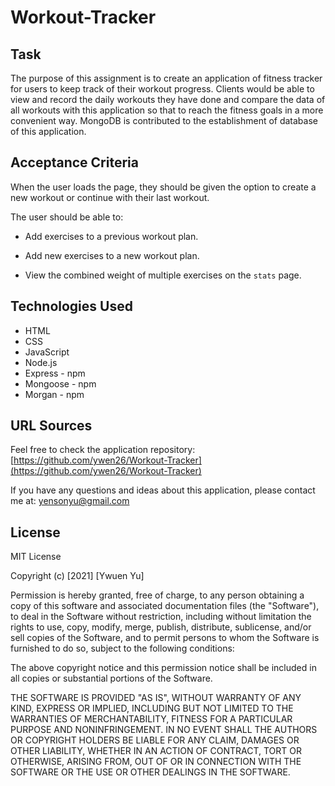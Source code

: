 # Workout-Tracker

## Task

The purpose of this assignment is to create an application of fitness tracker for users to keep track of their workout progress. Clients would be able to view and record the daily workouts they have done and compare the data of all workouts with this application so that to reach the fitness goals in a more convenient way. MongoDB is contributed to the establishment of database of this application.

## Acceptance Criteria

When the user loads the page, they should be given the option to create a new workout or continue with their last workout.

The user should be able to:

  * Add exercises to a previous workout plan.

  * Add new exercises to a new workout plan.

  * View the combined weight of multiple exercises on the `stats` page.

## Technologies Used

* HTML
* CSS
* JavaScript
* Node.js
* Express - npm
* Mongoose - npm
* Morgan - npm

## URL Sources

Feel free to check the application repository: [https://github.com/ywen26/Workout-Tracker](https://github.com/ywen26/Workout-Tracker)

If you have any questions and ideas about this application, please contact me at: <yensonyu@gmail.com>

## License

MIT License

Copyright (c) [2021] [Ywuen Yu]

Permission is hereby granted, free of charge, to any person obtaining a copy of this software and associated documentation files (the "Software"), to deal in the Software without restriction, including without limitation the rights to use, copy, modify, merge, publish, distribute, sublicense, and/or sell copies of the Software, and to permit persons to whom the Software is furnished to do so, subject to the following conditions:

The above copyright notice and this permission notice shall be included in all copies or substantial portions of the Software.

THE SOFTWARE IS PROVIDED "AS IS", WITHOUT WARRANTY OF ANY KIND, EXPRESS OR IMPLIED, INCLUDING BUT NOT LIMITED TO THE WARRANTIES OF MERCHANTABILITY, FITNESS FOR A PARTICULAR PURPOSE AND NONINFRINGEMENT. IN NO EVENT SHALL THE AUTHORS OR COPYRIGHT HOLDERS BE LIABLE FOR ANY CLAIM, DAMAGES OR OTHER LIABILITY, WHETHER IN AN ACTION OF CONTRACT, TORT OR OTHERWISE, ARISING FROM, OUT OF OR IN CONNECTION WITH THE SOFTWARE OR THE USE OR OTHER DEALINGS IN THE SOFTWARE.
